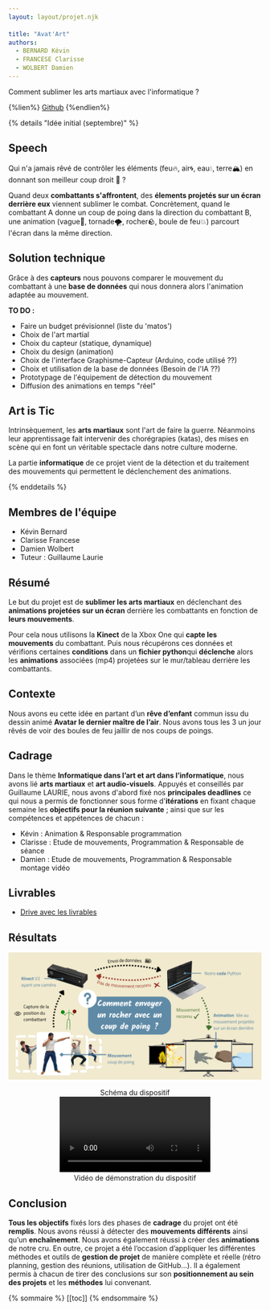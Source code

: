 ```yaml
---
layout: layout/projet.njk

title: "Avat'Art"
authors:
  - BERNARD Kévin
  - FRANCESE Clarisse
  - WOLBERT Damien
---
```


Comment sublimer les arts martiaux avec l'informatique ?

{%lien%}
[Github](https://github.com/KevinBERNARD1901/Avat-Art)
{%endlien%}

{% details "Idée initial (septembre)" %}
## Speech

Qui n'a jamais rêvé de contrôler les éléments (feu🔥, air🌀, eau💧, terre🏔️) en donnant son meilleur coup droit 👊 ?

Quand deux **combattants s'affrontent**, des **élements projetés sur un écran derrière eux** viennent sublimer le combat.
Concrètement, quand le combattant A donne un coup de poing dans la direction du combattant B, une animation (vague🌊, tornade🌪️, rocher🪨, boule de feu💥) parcourt l'écran dans la même direction.

## Solution technique

Grâce à des **capteurs** nous pouvons comparer le mouvement du combattant à une **base de données** qui nous donnera alors l'animation adaptée au mouvement.

**TO DO :**

- Faire un budget prévisionnel (liste du 'matos')
- Choix de l'art martial
- Choix du capteur (statique, dynamique)
- Choix du design (animation)
- Choix de l'interface Graphisme-Capteur (Arduino, code utilisé ??)
- Choix et utilisation de la base de données (Besoin de l'IA ??)
- Prototypage de l'équipement de détection du mouvement
- Diffusion des animations en temps "réel"

## Art is Tic

Intrinsèquement, les **arts martiaux** sont l'art de faire la guerre. Néanmoins leur apprentissage fait intervenir des chorégrapies (katas), des mises en scène qui en font un véritable spectacle dans notre culture moderne.

La partie **informatique** de ce projet vient de la détection et du traitement des mouvements qui permettent le déclenchement des animations.

{% enddetails %}

## Membres de l'équipe

- Kévin Bernard  
- Clarisse Francese  
- Damien Wolbert  
- Tuteur : Guillaume Laurie

## Résumé

Le but du projet est de **sublimer les arts martiaux** en déclenchant des **animations projetées sur un écran** derrière les combattants en fonction de **leurs mouvements**.

Pour cela nous utilisons la **Kinect** de la Xbox One qui **capte les mouvements** du combattant. Puis nous récupérons ces données et vérifions certaines **conditions** dans un **fichier python**qui **déclenche** alors les **animations** associées (mp4) projetées sur le mur/tableau derrière les combattants.

## Contexte

Nous avons eu cette idée en partant d’un **rêve d’enfant** commun issu du dessin animé **Avatar le dernier maître de l’air**. Nous avons tous les 3 un jour rêvés de voir des boules de feu jaillir de nos coups de poings.

## Cadrage

Dans le thème **Informatique dans l’art et art dans l’informatique**, nous avons lié **arts martiaux** et **art audio-visuels**. Appuyés et conseillés par Guillaume LAURIE, nous avons d'abord fixé nos **principales deadlines** ce qui nous a permis de fonctionner sous forme d'**itérations** en fixant chaque semaine les **objectifs pour la réunion suivante** ; ainsi que sur les compétences et appétences de chacun :  

- Kévin : Animation & Responsable programmation  
- Clarisse : Etude de mouvements, Programmation & Responsable de séance  
- Damien : Etude de mouvements, Programmation & Responsable montage vidéo

## Livrables

- [Drive avec les livrables](https://drive.google.com/drive/u/0/folders/1q3jvw2VKnErtgD7eApBFK9RxqUqMe0i9)

## Résultats

![alt text](media/schema.png)

<center>Schéma du dispositif</center>  

<div style="margin: auto; width: fit-content">
  <video src="media/Video_demo.mp4" style="max-height: min(50vh, 300px)" controls loop>
    Votre navigateur ne supporte pas la balise video.
  </video>
  <center>Vidéo de démonstration du dispositif</center>
</div>

## Conclusion

**Tous les objectifs** fixés lors des phases de **cadrage** du projet ont été **remplis**. Nous avons réussi à détecter des **mouvements différents** ainsi qu’un **enchaînement**. Nous avons également réussi à créer des **animations** de notre cru. En outre, ce projet a été l’occasion d’appliquer les différentes méthodes et outils de **gestion de projet** de manière complète et réelle (rétro planning, gestion des réunions, utilisation de GitHub…). Il a également permis à chacun de tirer des conclusions sur son **positionnement au sein des projets** et les **méthodes** lui convenant.

{% sommaire %}
[[toc]]
{% endsommaire %}